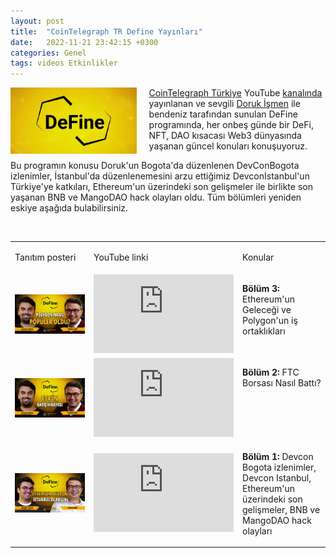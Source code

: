 ```yaml
---
layout: post
title:  "CoinTelegraph TR Define Yayınları"
date:   2022-11-21 23:42:15 +0300
categories: Genel
tags: videos Etkinlikler
---
```


<img align="left" src="/assets/define_logo.jpg" style="width:40%; padding-right:20px"> [CoinTelegraph Türkiye](https://tr.cointelegraph.com/) YouTube [kanalında](https://www.youtube.com/channel/UCA5gkdX4wbUVwCBombVkdZQ) yayınlanan ve sevgili [Doruk İşmen](https://twitter.com/dorukismen) ile bendeniz tarafından sunulan DeFine programında, her onbeş günde bir DeFi, NFT, DAO kısacası Web3 dünyasında yaşanan güncel konuları konuşuyoruz. 

Bu programın konusu Doruk'un Bogota'da düzenlenen DevConBogota izlenimler, İstanbul'da düzenlenemesini arzu ettiğimiz DevconIstanbul'un Türkiye'ye katkıları, Ethereum'un üzerindeki son gelişmeler ile birlikte son yaşanan BNB ve MangoDAO hack olayları oldu. Tüm bölümleri yeniden eskiye aşağıda bulabilirsiniz. 

&nbsp;

<table>
<tr>
<td>
<p>
Tanıtım posteri
</p></td>
<td>
<p>
YouTube linki
</p></td>
<td>
<p>
Konular
</p></td>
</tr>
 
 <tr>
<td style="width:33%">
<img src="/assets/define-bolum3-1121-poster_640.jpg">
</td>
<td style="width:33%"><iframe width="224" height="126" src="https://www.youtube.com/embed/v_eudrimSTk" frameborder="0" allowfullscreen></iframe>
</td>
 <td style="width:33%; vertical-align:top">
<p><b>Bölüm 3:</b>  Ethereum'un Geleceği ve Polygon'un iş ortaklıkları</p>
</td>
</tr>
 
<tr>
<td style="width:33%">
<img src="/assets/define-bolum2-1111-poster_640.jpg">
</td>
<td style="width:33%"><iframe width="224" height="126" src="https://www.youtube.com/embed/Ra4x4IF5UAA" frameborder="0" allowfullscreen></iframe>
</td>
 <td style="width:33%; vertical-align:top">
<p><b>Bölüm 2:</b> FTC Borsası Nasıl Battı?</p>
</td>
</tr>

<tr>
<td style="width:33%">
<img src="/assets/define_poster_1022.jpg">
</td>
<td style="width:33%"><iframe width="224" height="126" src="https://www.youtube.com/embed/8dO2D3hKNE0" frameborder="0" allowfullscreen></iframe>
</td>
 <td style="width:33%; vertical-align:top">
<p><b>Bölüm 1:</b>  Devcon Bogota izlenimler, Devcon Istanbul, Ethereum'un üzerindeki son gelişmeler, BNB ve MangoDAO hack olayları</p>
</td>
</tr>
</table>

&nbsp;
